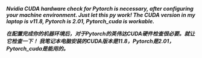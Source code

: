 ***Nvidia CUDA hardware check for Pytorch is necessary, after configuring your machine environment. Just let this py work! 
The CUDA version in my laptop is v11.8, Pytorch is 2.01, Pytorch_cuda is workable.***

***在配置完成你的机器环境后，对于Pytorch的英伟达CUDA硬件检查很必要。就让它检查一下！
我笔记本电脑安装的CUDA版本是11.8，Pytorch是2.01， Pytorch_cuda是能用的。***

